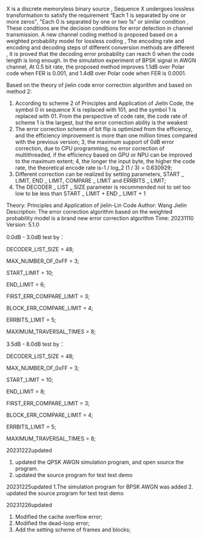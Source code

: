   X is a discrete memoryless binary source , Sequence X undergoes lossless transformation to satisfy the requirement “Each 1 is separated by one or more zeros", "Each 0 is separated by one or two 1s" or similar condition , These conditions are the decision conditions for error detection in channel transmission. A new channel coding method is proposed based on a weighted probability model for lossless coding , The encoding rate and encoding and decoding steps of different conversion methods are different , It is proved that the decoding error probability can reach 0 when the code length is long enough. In the simulation experiment of BPSK signal in AWGN channel, At 0.5 bit rate, the proposed method improves 1.1dB over Polar code when FER is 0.001, and 1.4dB over Polar code when FER is 0.0001.

  Based on the theory of jielin code error correction algorithm and based on method 2:
1. According to scheme 2 of Principles and Application of Jielin Code, the symbol 0 in sequence X is replaced with 101, and the symbol 1 is replaced with 01. From the perspective of code rate, the code rate of scheme 1 is the largest, but the error correction ability is the weakest
2. The error correction scheme of bit flip is optimized from the efficiency, and the efficiency improvement is more than one million times compared with the previous version;
3, the maximum support of 0dB error correction, due to CPU programming, no error correction of multithreaded, if the efficiency based on GPU or NPU can be improved to the maximum extent;
4, the longer the input byte, the higher the code rate, the theoretical encode rate is-1 / log_2 (1 / 3) = 0.630929;
5. Different correction can be realized by setting parameters, START _ LIMIT, END _ LIMIT, COMPARE _ LIMIT and ERRBITS _ LIMIT;
6. The DECODER _ LIST _ SIZE parameter is recommended not to set too low to be less than START _ LIMIT + END _ LIMIT + 1

Theory: Principles and Application of jielin-Lin Code
Author: Wang Jielin
Description: The error correction algorithm based on the weighted probability model is a brand new error correction algorithm
Time: 20231110
Version: 5.1.0

0.0dB - 3.0dB test by：

DECODER_LIST_SIZE = 48;

MAX_NUMBER_OF_0xFF = 3;

START_LIMIT = 10;

END_LIMIT = 6;

FIRST_ERR_COMPARE_LIMIT = 3;

BLOCK_ERR_COMPARE_LIMIT = 4;

ERRBITS_LIMIT = 5;

MAXIMUM_TRAVERSAL_TIMES = 8;



3.5dB - 8.0dB test by：

DECODER_LIST_SIZE = 48;

MAX_NUMBER_OF_0xFF = 3;

START_LIMIT = 10;

END_LIMIT = 8;

FIRST_ERR_COMPARE_LIMIT = 3;

BLOCK_ERR_COMPARE_LIMIT = 4;

ERRBITS_LIMIT = 5;

MAXIMUM_TRAVERSAL_TIMES = 8;

20231222updated
1. updated the QPSK AWGN simulation program, and open source the program.
2. updated the source program for test test demo

20231225updated
1.The simulation program for BPSK AWGN was added
2. updated the source program for test test demo

20231226updated
1. Modified the cache overflow error;
2. Modified the dead-loop error;
3. Add the setting scheme of frames and blocks;
